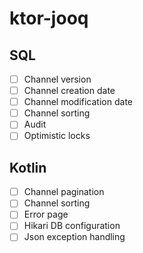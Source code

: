 # ktor-jooq

## SQL
- [ ] Channel version
- [ ] Channel creation date
- [ ] Channel modification date
- [ ] Channel sorting
- [ ] Audit
- [ ] Optimistic locks

## Kotlin
- [ ] Channel pagination
- [ ] Channel sorting
- [ ] Error page
- [ ] Hikari DB configuration
- [ ] Json exception handling